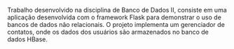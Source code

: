 Trabalho desenvolvido na disciplina de Banco de Dados II, consiste em uma aplicação desenvolvida com o framework Flask para demonstrar o uso de bancos de dados não relacionais. O projeto implementa um gerenciador de contatos, onde os dados dos usuários são armazenados no banco de dados HBase.
